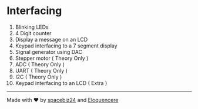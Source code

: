 # Interfacing

1. Blinking LEDs
1. 4 Digit counter
1. Display a message on an LCD
1. Keypad interfacing to a 7 segment display
1. Signal generator using DAC
1. Stepper motor ( Theory Only )
1. ADC ( Theory Only )
1. UART ( Theory Only )
1. I2C ( Theory Only )
1. Keypad interfacing to an LCD ( Extra )

___
Made with :heart: by [spacebiz24](https://github.com/spacebiz24) and [Eloquencere](https://github.com/Eloquencere)
